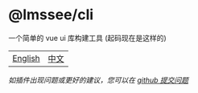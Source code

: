 # @lmssee/cli

一个简单的 vue ui 库构建工具 (起码现在是这样的)

<table><tr>
<td><a href="https://github.com/lmssee/cli/blob/main/ReadMe.md"  target="_self">English</a></td>
<td><a href="https://github.com/lmssee/cli/blob/main/自述文件.md"  target="_self">中文</a></td>
</tr></table>

_如插件出现问题或更好的建议，您可以在 [github 提交问题](https://github.com/lmssee/cli/issues/new)_
